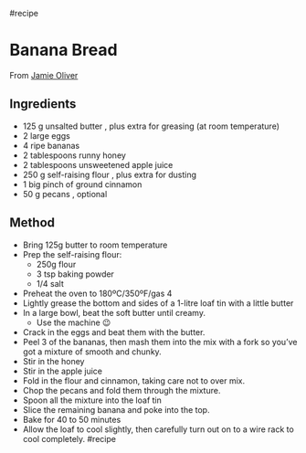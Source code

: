 #recipe

# Banana Bread

From [Jamie Oliver](https://www.jamieoliver.com/recipes/fruit-recipes/banana-bread/)
## Ingredients
- 125 g unsalted butter , plus extra for greasing (at room temperature)
- 2 large eggs
- 4 ripe bananas
- 2 tablespoons runny honey
- 2 tablespoons unsweetened apple juice
- 250 g self-raising flour , plus extra for dusting
- 1 big pinch of ground cinnamon
- 50 g pecans , optional

## Method
- Bring 125g butter to room temperature
- Prep the self-raising flour:
	- 250g flour
	- 3 tsp baking powder
	- 1/4 salt
- Preheat the oven to 180ºC/350ºF/gas 4
- Lightly grease the bottom and sides of a 1-litre loaf tin with a little butter
- In a large bowl, beat the soft butter until creamy.
	- Use the machine 😉
- Crack in the eggs and beat them with the butter.
- Peel 3 of the bananas, then mash them into the mix with a fork so you’ve got a mixture of smooth and chunky.
- Stir in the honey
- Stir in the apple juice
- Fold in the flour and cinnamon, taking care not to over mix.
- Chop the pecans and fold them through the mixture.
- Spoon all the mixture into the loaf tin
- Slice the remaining banana and poke into the top.
- Bake for 40 to 50 minutes
- Allow the loaf to cool slightly, then carefully turn out on to a wire rack to cool completely. #recipe